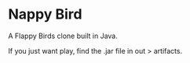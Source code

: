 # Nappy Bird
A Flappy Birds clone built in Java.

If you just want play, find the .jar file in out > artifacts.
